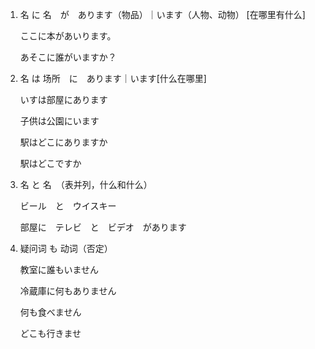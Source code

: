 1. 名 に 名　が　あります（物品）｜います（人物、动物） [在哪里有什么]

    ここに本があいります。

    あそこに誰がいますか？

2. 名 は 场所　に　あります｜います[什么在哪里]

    いすは部屋にあります

    子供は公園にいます

    駅はどこにありますか
    
    駅はどこですか

3. 名 と 名　（表并列，什么和什么）

    ビール　と　ウイスキー

    部屋に　テレビ　と　ビデオ　があります

    
4. 疑问词 も 动词（否定）

    教室に誰もいません

    冷蔵庫に何もありません

    何も食べません

    どこも行きませ

